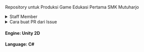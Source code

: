 Repository untuk Produksi Game Edukasi Pertama SMK Mutuharjo

<details>
  <summary>Staff Member</summary>
  <br>
  
🎬 **Director** : Yours Truly 

💻 **Programmers** :
- Lead Programmer : Bastiar Ramadan
- Junior Programmer : Apriansyah Yudha Pratama

🎨 **Game Artists** : 
- Character Designer : Ridwan Raehan Ramdhon
- Font and Graphic : Muhammad Zaidan Nabih
- VFX : Abby Wahyu Sadewa
- 3D : Muhammad Rafi Ash-Shiddiqi

♟️ **Level Designer** : 
- Arifin Setya Nugroho

🎧 **Sound Enginer** :
- Muhammad Firdaus 

🧩 **UI UX** :
- Raja Risqulloh B.A
</details>

<details>
  <summary>Cara buat PR dari Issue</summary>
  <br>

1. clone dari branch main ke folder kalian dengan cara ```git clone git@github.com:Mutuharjo-Game-Development/EducationGame.git```
3. Lalu masuk ke foldernya ```cd NamaFolder```
2. Lalu pull new version dari branch staging dengan cara ```git pull origin staging```
4. Ubah work directory kalian, misal mau mengerjakan script di folder Script ```cd Script```
5. Jikalau sudah selesai dengan perkerjaanya, kalian bisa membuat branch baru dengan cara ```git checkout -b namabranch``` contoh nama branch: feat/movement
6. Pastikan kalian sudah berada di branch sesuai yang kalian buat tadi dengan cara ```git branch``` atau ```git status``` untuk melihat status terkini git kalian
7. Lalu kalian bisa push ke branch nya dengan cara ```git add .``` untuk menambah semua perubahan, jangan lupa untuk menuliskan nama commit sesuai apa yang kalian kerjakan misal ```git commit -m 'feat: movement'``` setelah itu kalian bisa push ke nama branch yang kalian buat ```git push origin feat/movement```
8. Setelah itu kalian bisa buat Pull Request dengan meng-compare branch yang kalian buat dengan branch staging, lalu buat Pull Request
9. Tunggu sampai reviewer meng-accept PR kalian
10. Setelah itu, PR nya bisa di merge ke staging
</details> 

#### Engine: Unity 2D

#### Language: C#
